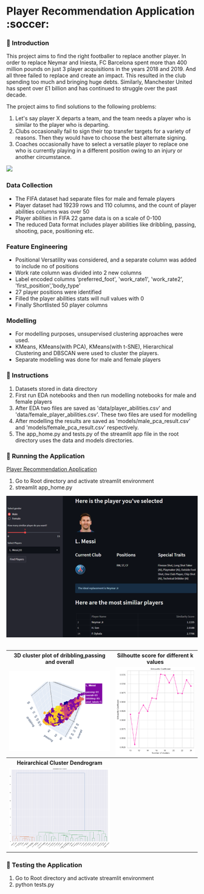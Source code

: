 

<h1> Player Recommendation Application :soccer: </h1>



### :seedling: Introduction 

<p>
This project aims to find the right footballer to replace another player. In order to replace Neymar and Iniesta, FC Barcelona spent more than 400 million pounds on just 3 player acquisitions in the years 2018 and 2019. And all three failed to replace and create an impact. This resulted in the club spending too much and bringing huge debts. Similarly, Manchester United has spent over £1 billion and has continued to struggle over the past decade.


The project aims to find solutions to the following problems:

</p>

<ol>
    <li>	Let's say player X departs a team, and the team needs a player who is similar to the player who is departing.</li>
    <li>	Clubs occasionally fail to sign their top transfer targets for a variety of reasons. Then they would have to choose the best alternate signing.</li>
    <li>	Coaches occasionally have to select a versatile player to replace one who is currently playing in a different position owing to an injury or another circumstance. </li>
</ol>

<img src="https://cdn.mos.cms.futurecdn.net/y8Z3cKCQ6cZgTZNh5TeKgX.jpg">

### Data Collection
<ul>
<li>The FIFA dataset had separate files for male and female players</li>
<li>Player dataset had 19239 rows and 110 columns, and the count of player abilities columns was over 50 </li>
<li>Player abilities in FIFA 22 game data is on a scale of 0-100</li>
<li>The reduced Data format includes player abilities like dribbling, passing, shooting, pace, positioning etc.</li>
</ul>

### Feature Engineering
<ul>
<li>Positional Versatility was considered, and a separate column was added to include no of positions</li>
<li>Work rate column was divided into 2 new columns</li>
<li>Label encoded columns 'preferred_foot', 'work_rate1', 'work_rate2', 'first_position','body_type'</li>
<li>27 player positions were identified </li>
<li>Filled the player abilities stats will null values with 0</li>
<li>Finally Shortlisted 50 player columns</li>
</ul>

### Modelling
<ul>
<li>For modelling purposes, unsupervised clustering approaches were used.</li>
<li>KMeans, KMeans(with PCA), KMeans(with t-SNE), Hierarchical Clustering and DBSCAN were used to cluster the players.</li>
<li>Separate modelling was done for male and female players</li>
</ul>

### :book: Instructions

1. Datasets stored in data directory
2. First run EDA notebooks and then run modelling notebooks for male and female players
3. After EDA two files are saved as 'data/player_abilities.csv' and 'data/female_player_abilities.csv'. These two files are used for modelling
4. After modelling the results are saved as 'models/male_pca_result.csv' and 'models/female_pca_result.csv' respectively.
5. The app_home.py and tests.py of  the streamlit app file in the root directory uses the data and models directories.

### :runner: Running the Application

<a href="https://aditya2695-player-recommendation-application-app-home-eu6qy9.streamlitapp.com/">Player Recommendation Application</a>

1. Go to Root directory and activate streamlit environment
2. streamlit app_home.py

<img src="images/app_screen.png" width="600">
<br>
<br>
<table>
<tr>
    <th>3D cluster plot of dribbling,passing and overall</th>
    <th>Silhoutte score for different k values</th>
</tr>
<tr>
    <td><img src="images/male_pca_cluster1.png"></td>
    <td><img src="images/metrics.png"></td>
</tr>

<tr>
    <th>Heirarchical Cluster Dendrogram</th>
    <th></th>
</tr>
<tr>
    <td><img src="images/dendrogram.png" width="600"></td>
    <td></td>
</tr>

</table>


### :microscope: Testing the Application

1. Go to Root directory and activate streamlit environment
2. python tests.py

